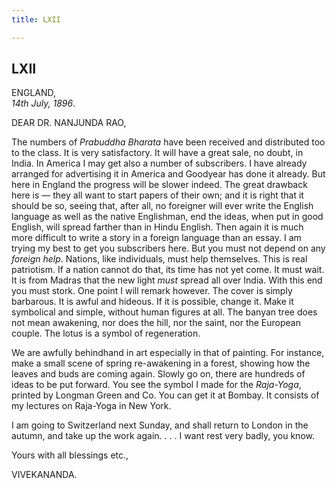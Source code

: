 ```yaml
---
title: LXII

---
```





  

  


## LXII

ENGLAND,  
*14th July, 1896*.

DEAR DR. NANJUNDA RAO,

The numbers of *Prabuddha Bharata* have been received and distributed
too to the class. It is very satisfactory. It will have a great sale, no
doubt, in India. In America I may get also a number of subscribers. I
have already arranged for advertising it in America and Goodyear has
done it already. But here in England the progress will be slower indeed.
The great drawback here is — they all want to start papers of their own;
and it is right that it should be so, seeing that, after all, no
foreigner will ever write the English language as well as the native
Englishman, end the ideas, when put in good English, will spread farther
than in Hindu English. Then again it is much more difficult to write a
story in a foreign language than an essay. I am trying my best to get
you subscribers here. But you must not depend on any *foreign help*.
Nations, like individuals, must help themselves. This is real
patriotism. If a nation cannot do that, its time has not yet come. It
must wait. It is from Madras that the new light *must* spread all over
India. With this end you must stork. One point I will remark however.
The cover is simply barbarous. It is awful and hideous. If it is
possible, change it. Make it symbolical and simple, without human
figures at all. The banyan tree does not mean awakening, nor does the
hill, nor the saint, nor the European couple. The lotus is a symbol of
regeneration.

We are awfully behindhand in art especially in that of painting. For
instance, make a small scene of spring re-awakening in a forest, showing
how the leaves and buds are coming again. Slowly go on, there are
hundreds of ideas to be put forward. You see the symbol I made for the
*Raja-Yoga*, printed by Longman Green and Co. You can get it at Bombay.
It consists of my lectures on Raja-Yoga in New York.

I am going to Switzerland next Sunday, and shall return to London in the
autumn, and take up the work again. . . . I want rest very badly, you
know.

Yours with all blessings etc.,

VIVEKANANDA.


